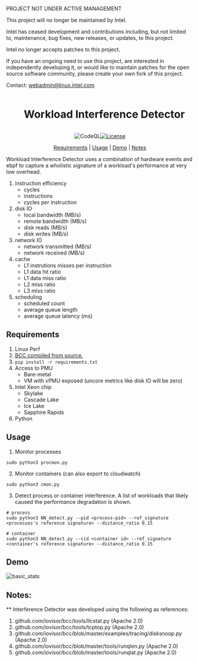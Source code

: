 PROJECT NOT UNDER ACTIVE MANAGEMENT

This project will no longer be maintained by Intel.

Intel has ceased development and contributions including, but not limited to, maintenance, bug fixes, new releases, or updates, to this project.  

Intel no longer accepts patches to this project.

If you have an ongoing need to use this project, are interested in independently developing it, or would like to maintain patches for the open source software community, please create your own fork of this project.  

Contact: webadmin@linux.intel.com
<div align="center">

<div id="user-content-toc">
  <ul>
    <summary><h1 style="display: inline-block;">Workload Interference Detector</h1></summary>
  </ul>
</div>

![CodeQL](https://github.com/intel/interferencedetector/actions/workflows/codeql.yml/badge.svg)[![License](https://img.shields.io/badge/License-MIT-blue)](https://github.com/intel/interferencedetector/blob/master/LICENSE)

[Requirements](#requirements) | [Usage](#usage) | [Demo](#demo) | [Notes](#notes)
</div>

Workload Interference Detector uses a combination of hardware events and ebpf to capture a wholistic signature of a workload's performance at very low overhead.
1. instruction efficiency
    - cycles
    - instructions
    - cycles per instruction
2. disk IO
    - local bandwidth (MB/s)
    - remote bandwidth (MB/s)
    - disk reads (MB/s)
    - disk writes (MB/s)
3. network IO
    - network transmitted (MB/s)
    - network received (MB/s)
4. cache
    - L1 instrutions misses per instruction
    - L1 data hit ratio
    - L1 data miss ratio
    - L2 miss ratio
    - L3 miss ratio
5. scheduling
    - scheduled count
    - average queue length
    - average queue latency (ms)

## Requirements
1. Linux Perf
2. [BCC compiled from source.](https://github.com/iovisor/bcc/blob/master/INSTALL.md#source)
3. `pip install -r requirements.txt`
4. Access to PMU
    - Bare-metal
    - VM with vPMU exposed (uncore metrics like disk IO will be zero)
5. Intel Xeon chip
    - Skylake
    - Cascade Lake
    - Ice Lake
    - Sapphire Rapids
6. Python

## Usage
1. Monitor processes
```
sudo python3 procmon.py
```
2. Monitor containers (can also export to cloudwatch)
```
sudo python3 cmon.py
```
3. Detect process or container interference. A list of workloads that likely caused the performance degradation is shown.
```
# process
sudo python3 NN_detect.py --pid <process-pid> --ref_signature <processes's reference signature> --distance_ratio 0.15

# container
sudo python3 NN_detect.py --cid <container id> --ref_signature <container's reference signature> --distance_ratio 0.15
```

## Demo

![basic_stats](https://raw.githubusercontent.com/wiki/intel/interferencedetector/NN_demo1.gif)

## Notes:
** Interference Detector was developed using the following as references:
1. github.com/iovisor/bcc/tools/llcstat.py (Apache 2.0)
2. github.com/iovisor/bcc/tools/tcptop.py (Apache 2.0)
3. github.com/iovisor/bcc/blob/master/examples/tracing/disksnoop.py (Apache 2.0)
4. github.com/iovisor/bcc/blob/master/tools/runqlen.py (Apache 2.0)
5. github.com/iovisor/bcc/blob/master/tools/runqlat.py (Apache 2.0)
